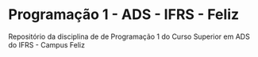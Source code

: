 # Programação 1 - ADS - IFRS - Feliz
Repositório da disciplina de de Programação 1 do Curso Superior em ADS do IFRS - Campus Feliz
